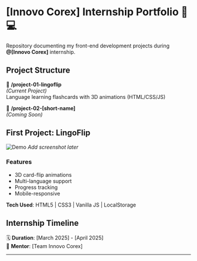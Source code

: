 # [Innovo Corex] Internship Portfolio 👨💻

Repository documenting my front-end development projects during **@[Innovo Corex]** internship.

## Project Structure
📂 **/project-01-lingoflip**  
*(Current Project)*  
Language learning flashcards with 3D animations (HTML/CSS/JS)  

📂 **/project-02-[short-name]**  
*(Coming Soon)*  

## First Project: LingoFlip
![Demo](demo.gif) *Add screenshot later*

### Features
- 3D card-flip animations
- Multi-language support
- Progress tracking
- Mobile-responsive

**Tech Used**: HTML5 | CSS3 | Vanilla JS | LocalStorage

## Internship Timeline
🗓️ **Duration**: [March 2025] - [April 2025]  
🏢 **Mentor**: [Team Innovo Corex]  

---
